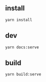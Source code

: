 ## install

```sh
yarn install
```

## dev

```sh
yarn docs:serve
```

## build

```sh
yarn build:serve
```

